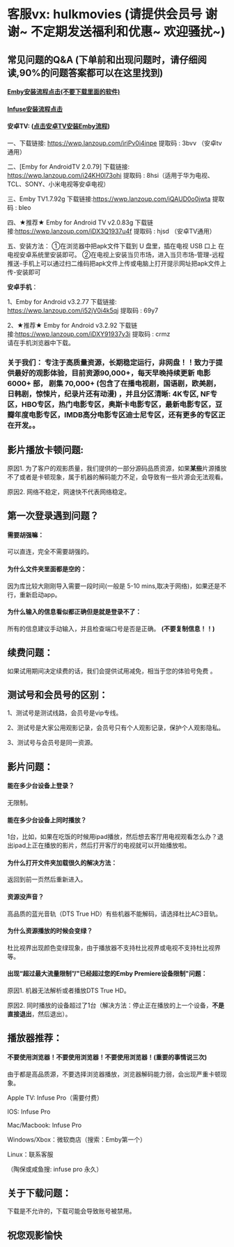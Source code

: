 # 客服vx: hulkmovies  (请提供会员号 谢谢~ 不定期发送福利和优惠~ 欢迎骚扰~)
## 常见问题的Q&A (下单前和出现问题时，请仔细阅读,90%的问题答案都可以在这里找到)

#### [Emby安装流程点击(不要下载里面的软件)](https://www.pianpianduo.com/)
#### [Infuse安装流程点击](https://www.pianpianduo.com/infsue)
#### 安卓TV: ([点击安卓TV安装Emby流程](https://hkyingyin.github.io/tutorialhkyy.github.io/img/emby_tv_tutorial.JPG))


一、下载链接: https://wwp.lanzoup.com/iriPv0i4inpe 提取码 : 3bvv （安卓tv通用） 

二、[Emby for AndroidTV  2.0.79] 
下载链接:
https://wwp.lanzoup.com/i24KH0l73ohi 
提取码 : 8hsi（适用于华为电视、TCL、SONY、小米电视等安卓电视）

三、Emby TV1.7.92g
下载链接:https://wwp.lanzoup.com/iQAUD0o0jwta  提取码 : bleo

四、★推荐★ Emby for Android TV v2.0.83g
下载链接:https://wwp.lanzoup.com/iDX3Q1937u4f  提取码 : hjsd （安卓TV通用）

五、安装方法：
①在浏览器中把apk文件下载到 U 盘里，插在电视 USB 口上 在电视安卓系统里安装即可。
②在电视上安装当贝市场，进入当贝市场-管理-远程推送-手机上可以通过扫二维码把apk文件上传或电脑上打开提示网址把apk文件上传-安装即可

**安卓手机**：

1、Emby for Android v3.2.77
下载链接: https://wwp.lanzoup.com/i52jV0i4k5qj 提取码 : 69y7

2、★推荐★ Emby for Android v3.2.92
下载链接:https://wwp.lanzoup.com/iDXY91937y3i  提取码 : crmz  
请在手机浏览器中下载。

### 关于我们： 专注于高质量资源，长期稳定运行，非网盘！！致力于提供最好的观影体验，目前资源90,000+，每天早晚持续更新 电影 6000+ 部， 剧集 70,000+ (包含了在播电视剧，国语剧，欧美剧，日韩剧，惊悚片，纪录片还有动漫) ，并且分区清晰: 4K专区, NF专区，HBO专区，热门电影专区，奥斯卡电影专区，最新电影专区，豆瓣年度电影专区，IMDB高分电影专区迪士尼专区，还有更多的专区正在开发。。  

## 影片播放卡顿问题:
原因1. 为了客户的观影质量，我们提供的一部分源码品质资源，如果**某些**片源播放不了或者是卡顿现象，属于机器的解码能力不足，会导致有一些片源会无法观看。

原因2. 网络不稳定，网速快不代表网络稳定。

## 第一次登录遇到问题？
#### 需要胡强嘛：
可以直连，完全不需要胡强的。

#### 为什么文件夹里面都是空的：
因为库比较大刚刚导入需要一段时间(一般是 5-10 mins,取决于网络)，如果还是不行，重新启动app。

#### 为什么输入的信息看似都正确但是就是登录不了：
所有的信息建议手动输入，并且检查端口号是否是正确。 **(不要复制信息！！)**

## 续费问题：
如果试用期间决定续费的话，我们会提供试用减免，相当于您的体验号免费 。

## 测试号和会员号的区别：
1、测试号是测试线路，会员号是vip专线。

2、测试号是大家公用观影记录，会员号只有个人观影记录，保护个人观影隐私。

3、测试号与会员号是同一资源。


## 影片问题：
#### 能在多少台设备上登录？
无限制。

#### 能在多少台设备上同时播放？
1台，比如，如果在吃饭的时候用ipad播放，然后想去客厅用电视观看怎么办？退出ipad上正在播放的影片，然后打开客厅的电视就可以开始播放啦。

#### 为什么打开文件夹加载很久的解决方法：
返回到前一页然后重新进入。

#### 资源没声音？
高品质的蓝光音轨（DTS True HD）有些机器不能解码，请选择杜比AC3音轨。

#### 为什么资源播放的时候会变绿？
杜比视界出现颜色变绿现象，由于播放器不支持杜比视界或电视不支持杜比视界等。

#### 出现“超过最大流量限制”/"已经超过您的Emby Premiere设备限制"问题：
原因1. 机器无法解析或者播放DTS True HD。

原因2. 同时播放的设备超过了1台（解决方法：停止正在播放的上一个设备，**不是直接退出**，然后退出）。

## 播放器推荐：
#### 不要使用浏览器！不要使用浏览器！不要使用浏览器！(重要的事情说三次)
由于都是高品质源，不要选择浏览器播放，浏览器解码能力弱，会出现严重卡顿现象。

Apple TV: Infuse Pro（需要付费）

IOS: Infuse Pro

Mac/Macbook: Infuse Pro

Windows/Xbox：微软商店（搜索：Emby第一个）

Linux：联系客服

（陶保或咸鱼搜: infuse pro 永久）

## 关于下载问题：
下载是不允许的，下载可能会导致账号被禁用。


## 祝您观影愉快 

